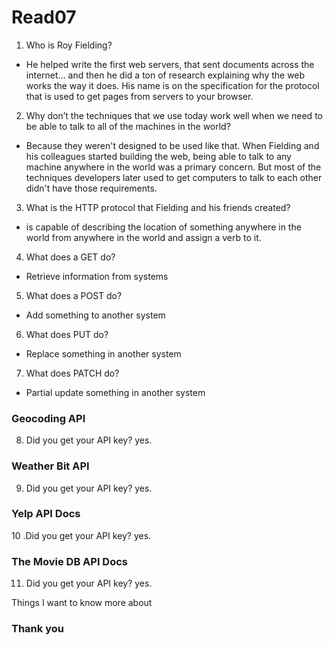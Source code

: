 # Read07 

1. Who is Roy Fielding?

* He helped write the first web servers, that sent documents across the internet… and then he did a ton of research explaining why the web works the way it does. His name is on the specification for the protocol that is used to get pages from servers to your browser.

2. Why don’t the techniques that we use today work well when we need to be able to talk to all of the machines in the world?

* Because they weren't designed to be used like that. When Fielding and his colleagues started building the web, being able to talk to any machine anywhere in the world was a primary concern. But most of the techniques developers later used to get computers to talk to each other didn't have those requirements.

3. What is the HTTP protocol that Fielding and his friends created?

* is capable of describing the location of something anywhere in the world from anywhere in the world and assign a verb to it.

4. What does a GET do?

* Retrieve information from systems

5. What does a POST do?

* Add something to another system

6. What does PUT do?

* Replace something in another system

7. What does PATCH do?

* Partial update something in another system

### Geocoding API

8. Did you get your API key? yes.

### Weather Bit API

9. Did you get your API key? yes.

### Yelp API Docs

10 .Did you get your API key? yes.

### The Movie DB API Docs

11. Did you get your API key? yes.

Things I want to know more about

### Thank you